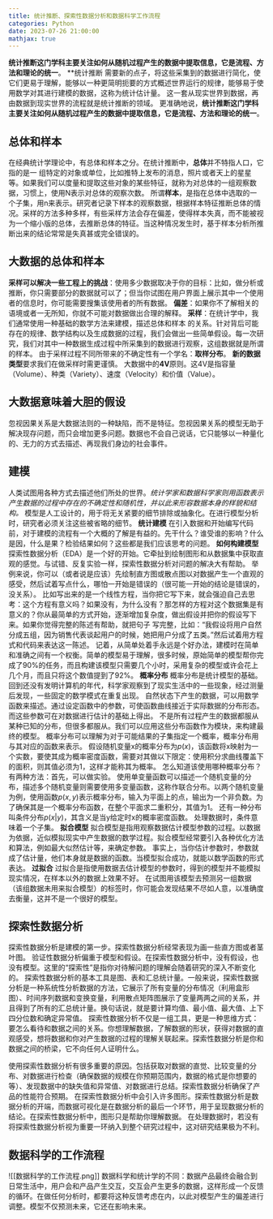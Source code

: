 ```yaml
---
title: 统计推断、探索性数据分析和数据科学工作流程
categories: Python
date: 2023-07-26 21:00:00
mathjax: true
---
```


**统计推断这门学科主要关注如何从随机过程产生的数据中提取信息，它是流程、方法和理论的统一**。
**统计推断
需要新的点子，将这些采集到的数据进行简化，使它们更易于理解，能够以一种更简明扼要的方式概述世界运行的规律，能够易于使用数学对其进行建模的数据，这称为统计估计量。
这一套从现实世界到数据，再由数据到现实世界的流程就是统计推断的领域。
更准确地说，**统计推断这门学科主要关注如何从随机过程产生的数据中提取信息，它是流程、方法和理论的统一**。

## 总体和样本
在经典统计学理论中，有总体和样本之分。在统计推断中，**总体**并不特指人口，它指的是一
组特定的对象或单位，比如推特上发布的消息，照片或者天上的星星等。如果我们可以度量和提取这些对象的某些特征，就称为对总体的一组观察数据，习惯上，使用N表示对总体的观察次数。
所谓**样本**，是指在总体中选取的一个子集，用n来表示。研究者记录下样本的观察数据，根据样本特征推断总体的情况。采样的方法多种多样，有些采样方法会存在偏差，使得样本失真，而不能被视为一个缩小版的总体，去推断总体的特征。当这种情况发生时，基于样本分析所推断出来的结论常常是失真甚或完全错误的。

## 大数据的总体和样本
**采样可以解决一些工程上的挑战**：使用多少数据取决于你的目标：比如，做分析或推断，你只需要部分的数据就可以了；但当你试图在用户界面上展示其中一个使用者的信息时，你可能需要搜集该使用者的所有数据。
**偏差**：如果你不了解相关的语境或者一无所知，你就不可能对数据做出合理的解释。
**采样**：在统计学中，我们通常使用一种基础的数学方法来建模，描述总体和样本
的关系。针对背后可能存在的规律、数学结构以及生成数据的过程，我们会做出一些简单假设。每一次研究，我们对其中一种数据生成过程中所采集到的数据进行观察，这组数据就是所谓的样本。
由于采样过程不同所带来的不确定性有一个学名：**取样分布**。
**新的数据类型**要求我们在做采样时需更谨慎。
大数据中的**4V**原则。这4V是指容量（Volume）、种类（Variety）、速度（Velocity）和价值（Value）。

## 大数据意味着大胆的假设
忽视因果关系是大数据法则的一种缺陷，而不是特征。忽视因果关系的模型无助于解决现存问题，而只会增加更多问题。数据也不会自己说话，它只能够以一种量化的、无力的方式去描述、再现我们身边的社会事件。

## 建模
人类试图用各种方式去描述他们所处的世界。_统计学家和数据科学家则用函数表示产生数据的过程中存在的不确定性和随机性，并以此来形容数据本身的样貌和结构。_
模型是人工设计的，用于将无关紧要的细节排除或抽象化。在进行模型分析时，研究者必须关注这些被省略的细节。
**统计建模**
在引入数据和开始编写代码前，对于建模的流程有一个大概的了解是有益的。先干什么？谁受谁的影响？什么是因，什么是果？检验结果如何？这些都是我们应该思考的问题。
**如何构建模型**
探索性数据分析（EDA）是一个好的开始。它牵扯到绘制图形和从数据集中获取直观的感觉。与试错、反复实验一样，探索性数据分析对问题的解决大有帮助。
举例来说，你可以（或者说是应该）先绘制直方图或散点图以对数据产生一个直观的感受，然后试着写点什么，哪怕一开始是错误的（很可能一开始的结论是错误的，没关系）。
比如写出来的是一个线性方程，当你把它写下来，就会强迫自己去思考：这个方程有意义吗？如果没有，为什么没有？那怎样的方程对这个数据集是有意义的？你从最简单的方式开始，逐渐增加复杂度，做出假设并把你的假设写下来。如果你觉得完整的陈述有帮助，就把句子
写完整，比如：“我假设将用户自然分成五组，因为销售代表谈起用户的时候，她把用户分成了五类。”然后试着用方程式和代码来表达这一陈述。
记着，从简单处着手永远是个好办法，建模时在简单和准确之间有一个权衡。简单的模型易于理解，很多时候，原始简单的模型帮你完成了90%的任务，而且构建该模型只需要几个小时，采用复杂的模型或许会花上几个月，而且只将这个数值提到了92%。
**概率分布**
概率分布是统计模型的基础。
回到还没有发明计算机的年代，科学家观察到了现实生活中的一些现象，经过测量后发现，一些固定的数学模式在重复出现。
自然状态下产生的数据，可以用数学函数来描述。通过设定函数中的参数，可使函数曲线接近于实际数据的分布形态。而这些参数可在对数据进行估计的基础上得出。
不是所有过程产生的数据都服从某种已知的分布，但很多都服从。我们可以应用这些分布函数作为模块，来构建最终的模型。
概率分布可以理解为对于可能结果的子集指定一个概率，概率分布用与其对应的函数来表示。
假设随机变量x的概率分布为$p(x)$，该函数将x映射为一个实数，要使其成为概率密度函数，需要对其做以下限定：使用积分求曲线覆盖下的面积，则其值必须为1，这样才能称其为概率。
怎么知道该使用哪种概率分布？有两种方法：首先，可以做实验。
使用单变量函数可以描述一个随机变量的分布，描述多个随机变量则需要使用多变量函数，这称作联合分布。以两个随机变量为例，使用函数$p(x,y)$表示概率分布，输入为平面上的点，输出为一个非负数。为了确保其是一个概率分布函数，在整个平面求二重积分，其值为1。
还有一种分布叫条件分布$p(x|y)$，其含义是当y给定时x的概率密度函数。
处理数据时，条件意味着一个子集。
**拟合模型**
拟合模型是指用观察数据估计模型参数的过程。以数据为依据，近似模拟现实中产生数据的数学过程。拟合模型经常要引入各种优化方法和算法，例如最大似然估计等，来确定参数。
事实上，当你估计参数时，参数就成了估计量，他们本身就是数据的函数。当模型拟合成功，就能以数学函数的形式表达。
**过拟合**
过拟合是指使用数据去估计模型的参数时，得到的模型并不能模拟现实情况，在样本以外的数据上效果不好。
在试图用该模型去预测另一组数据（该组数据未用来拟合模型）的标签时，你可能会发现结果不尽如人意，以准确度去衡量，这并不是一个很好的模型。

## 探索性数据分析
探索性数据分析是建模的第一步。探索性数据分析经常表现为画一些直方图或者茎叶图。
验证性数据分析偏重于模型和假设。在探索性数据分析中，没有假设，也没有模型。这里的“探索性”是指你对待解问题的理解会随着研究的深入不断变化的。
探索性数据分析的基本工具是图、表和汇总统计量。一般来说，探索性数据分析是一种系统性分析数据的方法，它展示了所有变量的分布情况（利用盒形图）、时间序列数据和变换变量，利用散点矩阵图展示了变量两两之间的关系，并且得到了所有的汇总统计量。换句话说，就是要计算均值、最小值、最大值、上下四分位数和确定异常值。
探索性数据分析不仅是一组工具，更是一种思维方式：要怎么看待和数据之间的关系。你想理解数据，了解数据的形状，获得对数据的直观感受，想将数据和你对产生数据的过程的理解关联起来。探索性数据分析是你和数据之间的桥梁，它不向任何人证明什么。

使用探索性数据分析有很多重要的原因。包括获取对数据的直觉、比较变量的分布、对数据进行检查（确保数据的规模在你预期范围内，数据的格式是你想要的等）、发现数据中的缺失值和异常值、对数据进行总结。探索性数据分析确保了产品的性能符合预期。
在探索性数据分析中会引入许多图形。探索性数据分析是数据分析的开端，而数据可视化是在数据分析的最后一个环节，用于呈现数据分析的结论。在探索性数据分析中，图形只是帮助你理解数据。
在处理数据时，若没有将探索性数据分析视为重要一环纳入到整个研究过程中，这对研究结果极为不利。

## 数据科学的工作流程
![[数据科学的工作流程.png]]
数据科学和统计学的不同：数据产品最终会融合到日常生活中，用户会和产品产生交互，交互会产生更多的数据，这样形成一个反馈的循环。在做任何分析时，都要将这种反馈考虑在内，以此对模型产生的偏差进行调整。模型不仅预测未来，它还在影响未来。